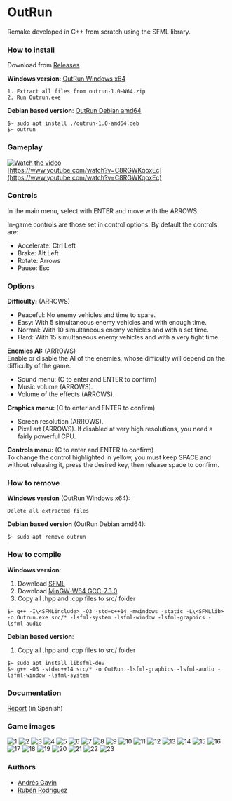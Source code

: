 # OutRun  
  
Remake developed in C++ from scratch using the SFML library.  
  
### How to install
Download from [Releases](https://github.com/agavinm/OutRun/releases)  
  
**Windows version**: [OutRun Windows x64](https://github.com/agavinm/OutRun/releases/download/v1.0-windows/outrun-1.0-W64.zip)
<pre><code>1. Extract all files from outrun-1.0-W64.zip
2. Run Outrun.exe
</code></pre>
  
**Debian based version**: [OutRun Debian amd64](https://github.com/agavinm/OutRun/releases/download/v1.0-debian/outrun-1.0-amd64.deb)
<pre><code>$~ sudo apt install ./outrun-1.0-amd64.deb
$~ outrun
</code></pre>
  
### Gameplay
[![Watch the video](https://img.youtube.com/vi/C8RGWKqoxEc/hqdefault.jpg)](https://www.youtube.com/watch?v=C8RGWKqoxEc)  
[https://www.youtube.com/watch?v=C8RGWKqoxEc](https://www.youtube.com/watch?v=C8RGWKqoxEc)  
  
### Controls
In the main menu, select with ENTER and move with the ARROWS.  
  
In-game controls are those set in control options. By default the controls are:  
* Accelerate: Ctrl Left  
* Brake: Alt Left  
* Rotate: Arrows  
* Pause: Esc  
  
### Options
**Difficulty:** (ARROWS)  
* Peaceful: No enemy vehicles and time to spare.  
* Easy: With 5 simultaneous enemy vehicles and with enough time.  
* Normal: With 10 simultaneous enemy vehicles and with a set time.  
* Hard: With 15 simultaneous enemy vehicles and with a very tight time.  
  
**Enemies AI:** (ARROWS)  
 Enable or disable the AI of the enemies, whose difficulty will depend on the difficulty of the game.  
* Sound menu: (C to enter and ENTER to confirm)  
* Music volume (ARROWS).  
* Volume of the effects (ARROWS).  
  
**Graphics menu:** (C to enter and ENTER to confirm)  
* Screen resolution (ARROWS).  
* Pixel art (ARROWS). If disabled at very high resolutions, you need a fairly powerful CPU.  
    
**Controls menu:** (C to enter and ENTER to confirm)  
 To change the control highlighted in yellow, you must keep SPACE and without releasing it, press the desired key, then release space to confirm.  
  
### How to remove
**Windows version** (OutRun Windows x64):
<pre><code>Delete all extracted files
</code></pre>
  
**Debian based version** (OutRun Debian amd64):
<pre><code>$~ sudo apt remove outrun
</code></pre>  
  
### How to compile
**Windows version**:
1. Download [SFML](https://www.sfml-dev.org/files/SFML-2.5.1-windows-gcc-7.3.0-mingw-64-bit.zip)
2. Download [MinGW-W64 GCC-7.3.0](https://sourceforge.net/projects/mingw-w64/files/mingw-w64/mingw-w64-release/)
3. Copy all .hpp and .cpp files to src/ folder
<pre><code>$~ g++ -I\&ltSFMLinclude&gt -O3 -std=c++14 -mwindows -static -L\&ltSFMLlib&gt -o Outrun.exe src/* -lsfml-system -lsfml-window -lsfml-graphics -lsfml-audio
</code></pre>
  
**Debian based version**:
1. Copy all .hpp and .cpp files to src/ folder
<pre><code>$~ sudo apt install libsfml-dev
$~ g++ -O3 -std=c++14 src/* -o OutRun -lsfml-graphics -lsfml-audio -lsfml-window -lsfml-system
</code></pre>  
  
### Documentation
[Report](https://github.com/agavinm/OutRun/blob/master/doc/Informe.pdf) (in Spanish)
  
### Game images
![1](https://user-images.githubusercontent.com/37375662/83307715-a1203480-a205-11ea-9fc7-a1c30307a542.jpeg)
![2](https://user-images.githubusercontent.com/37375662/83307720-a1b8cb00-a205-11ea-9adb-58e7302b70d8.jpeg)
![3](https://user-images.githubusercontent.com/37375662/83307723-a2516180-a205-11ea-8697-027be4912447.jpeg)
![4](https://user-images.githubusercontent.com/37375662/83307724-a2516180-a205-11ea-95d1-e3e8315b03e8.jpeg)
![5](https://user-images.githubusercontent.com/37375662/83307725-a2e9f800-a205-11ea-9644-305d283fcc6a.jpeg)
![6](https://user-images.githubusercontent.com/37375662/83307727-a2e9f800-a205-11ea-8f7b-8252082f395c.jpeg)
![7](https://user-images.githubusercontent.com/37375662/83307728-a3828e80-a205-11ea-9990-2dc063a153c8.jpeg)
![8](https://user-images.githubusercontent.com/37375662/83307730-a3828e80-a205-11ea-95a1-edb1313abe11.jpeg)
![9](https://user-images.githubusercontent.com/37375662/83307734-a41b2500-a205-11ea-8a19-ec47d84c3cc1.jpeg)
![10](https://user-images.githubusercontent.com/37375662/83307735-a41b2500-a205-11ea-8f69-6dd03be5dd00.jpeg)
![11](https://user-images.githubusercontent.com/37375662/83307737-a41b2500-a205-11ea-9bcc-a1171b6d7a27.jpeg)
![12](https://user-images.githubusercontent.com/37375662/83307739-a4b3bb80-a205-11ea-96bb-bf8223d20d42.jpeg)
![13](https://user-images.githubusercontent.com/37375662/83307740-a4b3bb80-a205-11ea-885b-02d400b3d8e7.jpeg)
![14](https://user-images.githubusercontent.com/37375662/83307742-a54c5200-a205-11ea-85d4-1be52be0c8c5.jpeg)
![15](https://user-images.githubusercontent.com/37375662/83307744-a54c5200-a205-11ea-8d19-a018d90020a4.jpeg)
![16](https://user-images.githubusercontent.com/37375662/83307745-a5e4e880-a205-11ea-9b31-b21433530d0b.jpeg)
![17](https://user-images.githubusercontent.com/37375662/83307747-a5e4e880-a205-11ea-9fcf-521de82f52be.jpeg)
![18](https://user-images.githubusercontent.com/37375662/83307750-a67d7f00-a205-11ea-88e3-aa5d31887d05.jpeg)
![19](https://user-images.githubusercontent.com/37375662/83307752-a67d7f00-a205-11ea-8615-04b3ea1120d2.jpeg)
![20](https://user-images.githubusercontent.com/37375662/83307753-a7161580-a205-11ea-806e-35ec63ddde56.jpeg)
![21](https://user-images.githubusercontent.com/37375662/83307754-a7161580-a205-11ea-9d6e-d8a50189ae52.jpeg)
![22](https://user-images.githubusercontent.com/37375662/83307756-a7aeac00-a205-11ea-9a00-c39b774d0102.jpeg)
![23](https://user-images.githubusercontent.com/37375662/83307757-a7aeac00-a205-11ea-8bae-a4521fbd71de.jpeg)
  
### Authors
* [Andrés Gavín](https://github.com/agavinm)
* [Rubén Rodríguez](https://github.com/ZgzInfinity)
